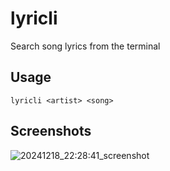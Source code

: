 # lyricli
Search song lyrics from the terminal

## Usage
`lyricli <artist> <song>`

## Screenshots
![20241218_22:28:41_screenshot](https://github.com/user-attachments/assets/2a3e41bf-2287-4aff-898a-5f674dfb6949)
